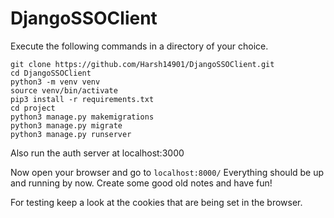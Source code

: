 # DjangoSSOClient

Execute the following commands in a directory of your choice.

```
git clone https://github.com/Harsh14901/DjangoSSOClient.git
cd DjangoSSOClient
python3 -m venv venv
source venv/bin/activate
pip3 install -r requirements.txt
cd project
python3 manage.py makemigrations
python3 manage.py migrate
python3 manage.py runserver

```

Also run the auth server at localhost:3000

Now open your browser and go to `localhost:8000/`
Everything should be up and running by now. Create some good old notes and have fun!

For testing keep a look at the cookies that are being set in the browser.
